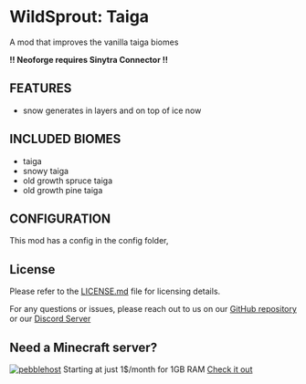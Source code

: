 # WildSprout: Taiga
A mod that improves the vanilla taiga biomes

**!! Neoforge requires Sinytra Connector !!**
## FEATURES


- snow generates in layers and on top of ice now

## INCLUDED BIOMES
- taiga
- snowy taiga
- old growth spruce taiga
- old growth pine taiga

## CONFIGURATION
This mod has a config in the config folder,


## License
Please refer to the [LICENSE.md](https://github.com/warior456/WildSprout/blob/main/LICENSE.md) file for licensing details.

For any questions or issues, please reach out to us on our [GitHub repository](https://github.com/warior456/WildSprout-Taiga) or our [Discord Server](https://discord.gg/dxANwW23Ub)

## Need a Minecraft server?
[![pebblehost](https://github.com/warior456/Sculk-Depths/assets/66562258/ae831af6-309b-4f11-b896-5f4eb7567088)](https://billing.pebblehost.com/aff.php?aff=2968)
Starting at just 1$/month for 1GB RAM [Check it out](https://billing.pebblehost.com/aff.php?aff=2968)
